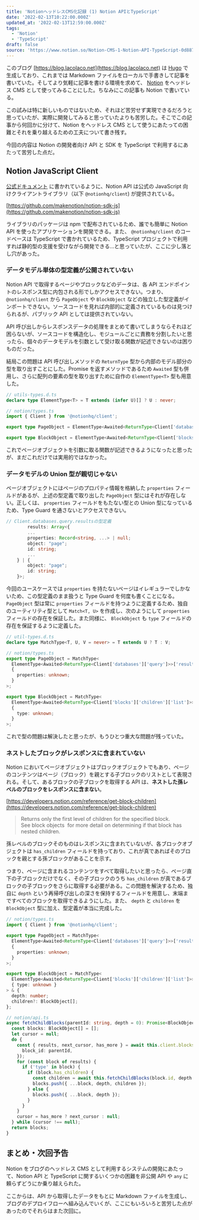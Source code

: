 ```yaml
---
title: 'NotionヘッドレスCMS化記録 (1) Notion APIとTypeScript'
date: '2022-02-13T10:22:00.000Z'
updated_at: '2022-02-13T12:59:00.000Z'
tags:
  - 'Notion'
  - 'TypeScript'
draft: false
source: 'https://www.notion.so/Notion-CMS-1-Notion-API-TypeScript-0d887003a8d1457fa6bec484dfcb2346'
---
```


このブログ [https://blog.lacolaco.net](https://blog.lacolaco.net) は [Hugo](https://gohugo.io) で生成しており、これまでは Markdown ファイルをローカルで手書きして記事を書いていた。そしてより気軽に記事を書ける環境を求めて、 [Notion](https://notion.so) をヘッドレス CMS として使ってみることにした。ちなみにこの記事も Notion で書いている。

この試みは特に新しいものではないため、それほど苦労せず実現できるだろうと思っていたが、実際に開発してみると思っていたよりも苦労した。そこでこの記事から何回かに分けて、Notion をヘッドレス CMS として使うにあたっての困難とそれを乗り越えるための工夫について書き残す。

今回の内容は Notion の開発者向け API と SDK を TypeScript で利用するにあたって苦労した点だ。

## Notion JavaScript Client

[公式ドキュメント](https://developers.notion.com/docs/getting-started) に書かれているように、Notion API は公式の JavaScript 向けクライアントライブラリ（以下 `@notionhq/client`) が提供されている。

[https://github.com/makenotion/notion-sdk-js](https://github.com/makenotion/notion-sdk-js)

ライブラリのパッケージは npm で配布されているため、誰でも簡単に Notion API を使ったアプリケーションを開発できる。また、 `@notionhq/client` のコードベースは TypeScript で書かれているため、TypeScript プロジェクトで利用すれば静的型の支援を受けながら開発できる…と思っていたが、ここに少し落とし穴があった。

### データモデル単体の型定義が公開されていない

Notion API で取得するページやブロックなどのデータは、各 API エンドポイントのレスポンス型に内包される形でしかアクセスできない。つまり、`@notionhq/client` から `PageObject` や `BlockObject` などの独立した型定義がインポートできない。ソースコードを見れば内部的に定義されているものは見つけられるが、パブリック API としては提供されていない。

API 呼び出しからレスポンスデータの処理をまとめて書いてしまうならそれほど困らないが、ソースコードを構造化し、モジュールごとに責務を分割したいと思ったら、個々のデータモデルを引数として受け取る関数が記述できないのは困りものだった。

結局この問題は API 呼び出しメソッドの `ReturnType` 型から内部のモデル部分の型を取り出すことにした。Promise を返すメソッドであるため `Awaited` 型も併用し、さらに配列の要素の型を取り出すために自作の `ElementType<T>` 型も用意した。

```typescript
// utils-types.d.ts
declare type ElementType<T> = T extends (infer U)[] ? U : never;

// notion/types.ts
import { Client } from '@notionhq/client';

export type PageObject = ElementType<Awaited<ReturnType<Client['databases']['query']>>['results']>;

export type BlockObject = ElementType<Awaited<ReturnType<Client['blocks']['children']['list']>>['results']>;
```

これでページオブジェクトを引数に取る関数が記述できるようになったと思ったが、まだこれだけでは実用的ではなかった。

### データモデルの Union 型が親切じゃない

ページオブジェクトにはページのプロパティ情報を格納した `properties` フィールドがあるが、上述の型定義で取り出した `PageObject` 型にはそれが存在しない。正しくは、 `properties` フィールドをもたない型との Union 型になっているため、Type Guard を通さないとアクセスできない。

```typescript
// Client.databases.query.resultsの型定義
		results: Array<{
        ...
        properties: Record<string, ...> | null;
        object: "page";
        id: string;
        ...
    } | {
        object: "page";
        id: string;
    }>;
```

今回のユースケースでは `properties` を持たないページはイレギュラーでしかないため、この型定義のまま扱うと Type Guard を何度も書くことになる。 `PageObject` 型は常に `properties` フィールドを持つように定義するため、独自のユーティリティ型として `Match<T, U>` を作成し、次のようにして `properties` フィールドの存在を保証した。また同様に、 `BlockObject` も `type` フィールドの存在を保証するように定義した。

```typescript
// util-types.d.ts
declare type MatchType<T, U, V = never> = T extends U ? T : V;

// notion/types.ts
export type PageObject = MatchType<
  ElementType<Awaited<ReturnType<Client['databases']['query']>>['results']>,
  {
    properties: unknown;
  }
>;

export type BlockObject = MatchType<
  ElementType<Awaited<ReturnType<Client['blocks']['children']['list']>>['results']>,
  {
    type: unknown;
  }
>;
```

これで型の問題は解決したと思ったが、もうひとつ重大な問題が残っていた。

### ネストしたブロックがレスポンスに含まれていない

Notion においてページオブジェクトはブロックオブジェクトでもあり、ページのコンテンツはページ（ブロック）を親とする子ブロックのリストとして表現される。そして、あるブロックの子ブロックを取得する API は、**ネストした孫レベルのブロックをレスポンスに含まない**。

[https://developers.notion.com/reference/get-block-children](https://developers.notion.com/reference/get-block-children)

> Returns only the first level of children for the specified block. See block objects
>  for more detail on determining if that block has nested children.

孫レベルのブロックそのものはレスポンスに含まれていないが、各ブロックオブジェクトは `has_children` フィールドを持っており、これが真であればそのブロックを親とする孫ブロックがあることを示す。

つまり、ページに含まれるコンテンツをすべて取得したいと思ったら、ページ直下の子ブロックだけでなく、その子ブロックのうち `has_children` が真であるブロックの子ブロックをさらに取得する必要がある。この問題を解決するため、独自に `depth` という再帰呼び出しの深さを保持するフィールドを用意し、末端まですべてのブロックを取得できるようにした。また、 `depth` と `children` を `BlockObject` 型に加え、型定義が本当に完成した。

```typescript
// notion/types.ts
import { Client } from '@notionhq/client';

export type PageObject = MatchType<
  ElementType<Awaited<ReturnType<Client['databases']['query']>>['results']>,
  {
    properties: unknown;
  }
>;

export type BlockObject = MatchType<
  ElementType<Awaited<ReturnType<Client['blocks']['children']['list']>>['results']>,
  { type: unknown }
> & {
  depth: number;
  children?: BlockObject[];
};

// notion/api.ts
async fetchChildBlocks(parentId: string, depth = 0): Promise<BlockObject[]> {
  const blocks: BlockObject[] = [];
  let cursor = null;
  do {
    const { results, next_cursor, has_more } = await this.client.blocks.children.list({
      block_id: parentId,
    });
    for (const block of results) {
      if ('type' in block) {
        if (block.has_children) {
          const children = await this.fetchChildBlocks(block.id, depth + 1);
          blocks.push({ ...block, depth, children });
        } else {
          blocks.push({ ...block, depth });
        }
      }
    }
    cursor = has_more ? next_cursor : null;
  } while (cursor !== null);
  return blocks;
}
```

## まとめ・次回予告

Notion をブログのヘッドレス CMS として利用するシステムの開発にあたって、Notion API と TypeScript に関するいくつかの困難を非公開 API や `any` に頼らずどうにか乗り越えられた。

ここからは、API から取得したデータをもとに Markdown ファイルを生成し、ブログのデプロイフローへ組み込んでいくが、ここにもいろいろと苦労した点があったのでそれらはまた次回に。
